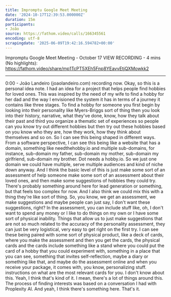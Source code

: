 ```yaml
---
title: Impromptu Google Meet Meeting
date: '2024-10-17T12:39:53.000000Z'
duration: 15m
participants:
- João
source: https://fathom.video/calls/166345561
encoding: utf-8
scrapingdate: '2025-06-09T19:42:16.594782+00:00'
---
```


Impromptu Google Meet Meeting - October 17
VIEW RECORDING - 4 mins (No highlights): https://fathom.video/share/mp1TcPT5XEh5Fnp8YEavvEtjQXMowkk2

---

0:00 - João Landeiro (joaolandeiro.com)
  recording now. Okay, so this is a personal idea note. I had an idea for a project that helps people find hobbies for loved ones.  This was inspired by the need of my wife to find a hobby for her dad and the way I envisioned the system it has in terms of a journey it contains like three stages.  To find a hobby for someone you first begin by looking into their personality like Myers-Briggs sort of thing then you look into their history, narrative, what they've done, know, how they talk about their past and third you organize a thematic set of experiences so people can you know try out different hobbies but then try out these hobbies based on you know who they are, how they work, how they think about themselves and so on.  So I can see this being shaped in different ways. From a software perspective, I can see this being like a website that has a domain, something like needthehobby.io and multiple sub-domains, for instance, sub-domain my father, sub-domain my mother, sub-domain my girlfriend, sub-domain my brother.  Dot needs a hobby.io. So we just one domain we could have multiple, serve multiple audiences and kind of niche down anyway.  And I think the basic level of this is just make some sort of an assessment of help someone make some sort of an assessment about their loved ones, and then make some suggestions of hobbies they could try.  There's probably something around here for lead generation or something, but that feels too complex for now. And I also think we could mix this with a thing they're like sort of thing.  So, you know, we get an assessment, we make suggestions and maybe people can just say, I don't want these suggestions, right?  In the assessment, you can include stuff like, oh, I don't want to spend any money or I like to do things on my own or I have some sort of physical inability.  Things that allow us to just make suggestions that are not so much related to the accuracy of the personality assessment, they can just be very logistical, very easy to get right on the first try.  I can see these being paired with some sort of physical product, like a deck of cards, where you make the assessment and then you get the cards, the physical cards and the cards include something like a stand where you could put the card of a hobby that you could experiment with, something in a place that you can see, something that invites self-reflection, maybe a diary or something like that, and maybe do the assessment online and when you receive your package, it comes with, you know, personalizing stuff.  instructions on what are the most relevant cards for you. I don't know about this. Yeah, I think that's kind of it.  I mean, there's a lot of things around this. The process of finding interests was based on a conversation I had with Proplexity AI.  And yeah, I think there's something here. That's it.
